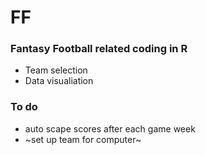 # FF
### Fantasy Football related coding in R
 - Team selection
 - Data visualiation

### To do 
 - auto scape scores after each game week
 - ~set up team for computer~
